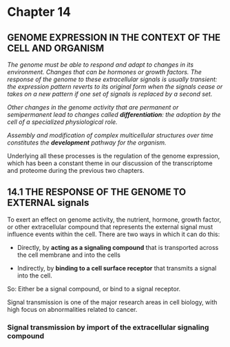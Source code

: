 # Chapter 14

## GENOME EXPRESSION IN THE CONTEXT OF THE CELL AND ORGANISM

*The genome must be able to respond and adapt to changes in its environment. Changes that can be hormones or growth factors. The response of the genome to these extracellular signals is usually transient: the expression pattern reverts to its original form when the signals cease or takes on a new pattern if one set of signals is replaced by a second set.*

*Other changes in the genome activity that are permanent or semipermanent lead to changes called **differentiation**: the adoption by the cell of a specialized physiological role.*

*Assembly and modification of complex multicellular structures over time constitutes the **development** pathway for the organism.*

Underlying all these processes is the regulation of the genome expression, which has been a constant theme in our discussion of the transcriptome and proteome during the previous two chapters.

## 14.1 THE RESPONSE OF THE GENOME TO EXTERNAL signals

To exert an effect on genome activity, the nutrient, hormone, growth factor, or other extracellular compound that represents the external signal must influence events within the cell. There are two ways in which it can do this:

- Directly, by **acting as a signaling compound** that is transported across the cell membrane and into the cells

- Indirectly, by **binding to a cell surface receptor** that transmits a signal into the cell.

So: Either be a signal compound, or bind to a signal receptor.

Signal transmission is one of the major research areas in cell biology, with high focus on abnormalities related to cancer.

### Signal transmission by import of the extracellular signaling compound
